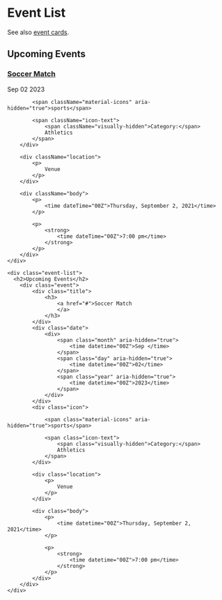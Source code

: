 # Event List
See also [event cards](/patterns/molecules/card#events).

<div className="event-list">
  <h2>Upcoming Events</h2>
    <div className="event">
        <div className="title">
            <h3>
                <a href="#">Soccer Match</a>
            </h3>
        </div>
        <div className="date">
            <div>
                <span className="month" aria-hidden="true">
                    <time dateTime="00Z">Sep </time>
                </span>
                <span className="day" aria-hidden="true">
                    <time dateTime="00Z">02</time>
                </span>
                <span className="year" aria-hidden="true">
                    <time dateTime="00Z">2023</time>
                </span>
            </div>
        </div>
        <div className="icon">
            
            <span className="material-icons" aria-hidden="true">sports</span>
            
            <span className="icon-text">
                <span className="visually-hidden">Category:</span>
                Athletics
            </span>
        </div>
        
        <div className="location">
            <p>
                Venue
            </p>
        </div>
        
        <div className="body">
            <p>
                <time dateTime="00Z">Thursday, September 2, 2021</time>
            </p>
            
            <p>
                <strong>
                    <time dateTime="00Z">7:00 pm</time>
                </strong>
            </p>
        </div>
    </div>
</div>

```
<div class="event-list">
  <h2>Upcoming Events</h2>
    <div class="event">
        <div class="title">
            <h3>
                <a href="#">Soccer Match
                </a>
            </h3>
        </div>
        <div class="date">
            <div>
                <span class="month" aria-hidden="true">
                    <time datetime="00Z">Sep </time>
                </span>
                <span class="day" aria-hidden="true">
                    <time datetime="00Z">02</time>
                </span>
                <span class="year" aria-hidden="true">
                    <time datetime="00Z">2023</time>
                </span>
            </div>
        </div>
        <div class="icon">
            
            <span class="material-icons" aria-hidden="true">sports</span>
            
            <span class="icon-text">
                <span class="visually-hidden">Category:</span>
                Athletics
            </span>
        </div>
        
        <div class="location">
            <p>
                Venue
            </p>
        </div>
        
        <div class="body">
            <p>
                <time datetime="00Z">Thursday, September 2, 2021</time>
            </p>
            
            <p>
                <strong>
                    <time datetime="00Z">7:00 pm</time>
                </strong>
            </p>
        </div>
    </div>
</div>
```